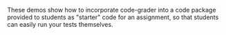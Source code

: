 These demos show how to incorporate code-grader into a code package
provided to students as "starter" code for an assignment, so that students
can easily run your tests themselves.
